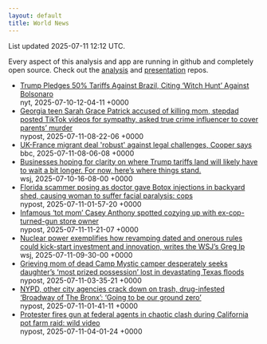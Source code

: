 ```yaml
---
layout: default
title: World News
---
```


<div markdown="0">
<div class="byline small text-muted">List updated <span class="datetime">2025-07-11 12:12 UTC</span>.</div>

<p>Every aspect of this analysis and app are running in github and completely open source. Check out the <a href="https://github.com/Castro-Media/Analysis">analysis</a> and <a href="https://github.com/Castro-Media/TopStoryReview.com">presentation</a> repos.</p>
<ul>
<li><a href='https://www.nytimes.com/2025/07/09/world/americas/brazil-trump-bolsonaro-lula-coup-tariff.html'>Trump Pledges 50% Tariffs Against Brazil, Citing &#8216;Witch Hunt&#8217; Against Bolsonaro</a><div class='byline small text-muted'>nyt, <span class="datetime">2025-07-10-12-04-11 +0000</span></div></li>
<li><a href='https://nypost.com/2025/07/11/us-news/georgia-teen-sarah-grace-patrick-accused-of-killing-mom-stepdad-posted-tiktok-videos-for-sympathy-asked-true-crime-influencer-to-cover-parents-murder/'>Georgia teen Sarah Grace Patrick accused of killing mom, stepdad posted TikTok videos for sympathy, asked true crime influencer to cover parents&#8217; murder</a><div class='byline small text-muted'>nypost, <span class="datetime">2025-07-11-08-22-06 +0000</span></div></li>
<li><a href='https://www.bbc.com/news/articles/cx24d70gw41o'>UK-France migrant deal 'robust' against legal challenges, Cooper says</a><div class='byline small text-muted'>bbc, <span class="datetime">2025-07-11-08-06-08 +0000</span></div></li>
<li><a href='https://www.wsj.com/economy/trade/trump-tariffs-countries-goods-explained-b9878e1a'>Businesses hoping for clarity on where Trump tariffs land will likely have to wait a bit longer. For now, here&#8217;s where things stand.</a><div class='byline small text-muted'>wsj, <span class="datetime">2025-07-10-16-08-00 +0000</span></div></li>
<li><a href='https://nypost.com/2025/07/10/us-news/florida-scammer-posing-as-doctor-gave-botox-injections-in-backyard-shed-causing-woman-to-suffer-facial-paralysis-cops/'>Florida scammer posing as doctor gave Botox injections in backyard shed, causing woman to suffer facial paralysis: cops</a><div class='byline small text-muted'>nypost, <span class="datetime">2025-07-11-01-57-20 +0000</span></div></li>
<li><a href='https://nypost.com/2025/07/11/us-news/casey-anthony-linked-to-new-hampshire-ex-cop-benjamin-beauchemin/'>Infamous &#8216;tot mom&#8217; Casey Anthony spotted cozying up with ex-cop-turned-gun store owner</a><div class='byline small text-muted'>nypost, <span class="datetime">2025-07-11-11-21-07 +0000</span></div></li>
<li><a href='https://www.wsj.com/economy/trumps-unsung-economic-booster-deregulation-e46bce0b'>Nuclear power exemplifies how revamping dated and onerous rules could kick-start investment and innovation, writes the WSJ&#8217;s Greg Ip</a><div class='byline small text-muted'>wsj, <span class="datetime">2025-07-11-09-30-00 +0000</span></div></li>
<li><a href='https://nypost.com/2025/07/10/us-news/grieving-mom-of-dead-camp-mystic-camper-desperately-seeks-daughters-most-prized-possession-lost-in-devastating-texas-floods/'>Grieving mom of dead Camp Mystic camper desperately seeks daughter&#8217;s &#8216;most prized possession&#8217; lost in devastating Texas floods</a><div class='byline small text-muted'>nypost, <span class="datetime">2025-07-11-03-35-21 +0000</span></div></li>
<li><a href='https://nypost.com/2025/07/10/us-news/nyc-cracks-down-on-drug-infested-broadway-of-the-bronx/'>NYPD, other city agencies crack down on trash, drug-infested &#8216;Broadway of The Bronx&#8217;: &#8216;Going to be our ground zero&#8217;</a><div class='byline small text-muted'>nypost, <span class="datetime">2025-07-11-01-41-11 +0000</span></div></li>
<li><a href='https://nypost.com/2025/07/11/us-news/california-protester-fires-gun-at-federal-agents-in-chaotic-clash-during-pot-farm-raid-wild-video/'>Protester fires gun at federal agents in chaotic clash during California pot farm raid: wild video</a><div class='byline small text-muted'>nypost, <span class="datetime">2025-07-11-04-01-24 +0000</span></div></li>
</ul>
</div>
